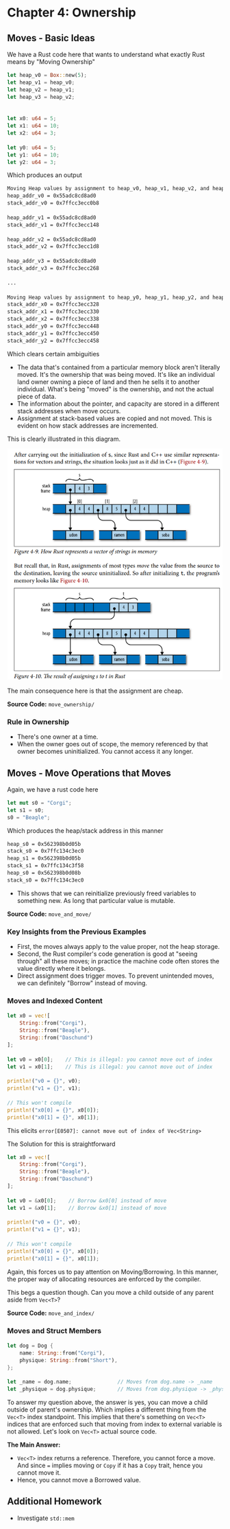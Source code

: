 # Chapter 4: Ownership

## Moves - Basic Ideas

We have a Rust code here that wants to understand what exactly Rust means by "Moving Ownership"

```rust
let heap_v0 = Box::new(5);
let heap_v1 = heap_v0;
let heap_v2 = heap_v1;
let heap_v3 = heap_v2;


let x0: u64 = 5;
let x1: u64 = 10;
let x2: u64 = 3;

let y0: u64 = 5;
let y1: u64 = 10;
let y2: u64 = 3;
```

Which produces an output

```bash
Moving Heap values by assignment to heap_v0, heap_v1, heap_v2, and heap_v3
heap_addr_v0 = 0x55adc8cd8ad0
stack_addr_v0 = 0x7ffcc3ecc0b8

heap_addr_v1 = 0x55adc8cd8ad0
stack_addr_v1 = 0x7ffcc3ecc148

heap_addr_v2 = 0x55adc8cd8ad0
stack_addr_v2 = 0x7ffcc3ecc1d8

heap_addr_v3 = 0x55adc8cd8ad0
stack_addr_v3 = 0x7ffcc3ecc268

...

Moving Heap values by assignment to heap_y0, heap_y1, heap_y2, and heap_y3
stack_addr_x0 = 0x7ffcc3ecc328
stack_addr_x1 = 0x7ffcc3ecc330
stack_addr_x2 = 0x7ffcc3ecc338
stack_addr_y0 = 0x7ffcc3ecc448
stack_addr_y1 = 0x7ffcc3ecc450
stack_addr_y2 = 0x7ffcc3ecc458
```
Which clears certain ambiguities
- The data that's contained from a particular memory block aren't literally moved. It's the ownership that was being moved. It's like an individual land owner owning a piece of land and then he sells it to another individual. What's being "moved" is the ownership, and not the actual piece of data.
- The information about the pointer, and capacity are stored in a different stack addresses when move occurs.
- Assignment at stack-based values are copied and not moved. This is evident on how stack addresses are incremented.

This is clearly illustrated in this diagram.

![What happens to move](data/ownership.png)

The main consequence here is that the assignment are cheap.

**Source Code:** `move_ownership/`

### Rule in Ownership
- There's one owner at a time.
- When the owner goes out of scope, the memory referenced by that owner becomes uninitialized. You cannot access it any longer.

## Moves - Move Operations that Moves

Again, we have a rust code here
```rust
let mut s0 = "Corgi";
let s1 = s0;
s0 = "Beagle";
```

Which produces the heap/stack address in this manner
```bash
heap_s0 = 0x562398b0d05b
stack_s0 = 0x7ffc134c3ec0
heap_s1 = 0x562398b0d05b
stack_s1 = 0x7ffc134c3f58
heap_s0 = 0x562398b0d08b
stack_s0 = 0x7ffc134c3ec0
```
- This shows that we can reinitialize previously freed variables to something new. As long that particular value is mutable.

**Source Code:** `move_and_move/`

### Key Insights from the Previous Examples
- First, the moves always apply to the value proper, not the heap storage.
- Second, the Rust compiler's code generation is good at "seeing through" all these moves; in practice the machine code often stores the value directly where it belongs.
- Direct assignment does trigger moves. To prevent unintended moves, we can definitely "Borrow" instead of moving.

### Moves and Indexed Content

```rust
let x0 = vec![
    String::from("Corgi"), 
    String::from("Beagle"), 
    String::from("Daschund")
];

let v0 = x0[0];    // This is illegal: you cannot move out of index
let v1 = x0[1];    // This is illegal: you cannot move out of index

println!("v0 = {}", v0);
println!("v1 = {}", v1);

// This won't compile
println!("x0[0] = {}", x0[0]);
println!("x0[1] = {}", x0[1]);

```
This elicits `error[E0507]: cannot move out of index of Vec<String>`

The Solution for this is straightforward

```rust
let x0 = vec![
    String::from("Corgi"), 
    String::from("Beagle"), 
    String::from("Daschund")
];

let v0 = &x0[0];    // Borrow &x0[0] instead of move
let v1 = &x0[1];    // Borrow &x0[1] instead of move

println!("v0 = {}", v0);
println!("v1 = {}", v1);

// This won't compile
println!("x0[0] = {}", x0[0]);
println!("x0[1] = {}", x0[1]);
```

Again, this forces us to pay attention on Moving/Borrowing. In this manner, the proper way of allocating resources are enforced by the compiler. 

This begs a question though. Can you move a child outside of any parent aside from `Vec<T>`?

**Source Code:** `move_and_index/`

### Moves and Struct Members

```rust
let dog = Dog {
    name: String::from("Corgi"),
    physique: String::from("Short"),
};

let _name = dog.name;               // Moves from dog.name -> _name
let _physique = dog.physique;       // Moves from dog.physique -> _physique
```
To answer my question above, the answer is yes, you can move a child outside of parent's ownership. Which implies a different thing from the `Vec<T>` index standpoint. This implies that there's something on `Vec<T>` indices that are enforced such that moving from index to external variable is not allowed. Let's look on `Vec<T>` actual source code.

**The Main Answer:**
- `Vec<T>` index returns a reference. Therefore, you cannot force a move. And since `=` implies moving or `Copy` if it has a `Copy` trait, hence you cannot move it.
- Hence, you cannot move a Borrowed value.




## Additional Homework
- Investigate `std::mem`